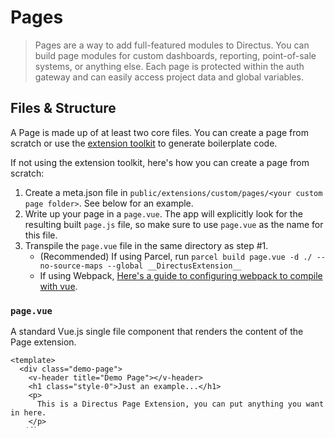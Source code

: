 # Pages

> Pages are a way to add full-featured modules to Directus. You can build page modules for custom dashboards, reporting, point-of-sale systems, or anything else. Each page is protected within the auth gateway and can easily access project data and global variables.

## Files & Structure

A Page is made up of at least two core files. You can create a page from scratch or use the [extension toolkit](https://github.com/directus/extension-toolkit) to generate boilerplate code.

If not using the extension toolkit, here's how you can create a page from scratch:
1. Create a meta.json file in `public/extensions/custom/pages/<your custom page folder>`. See below for an example.
2. Write up your page in a `page.vue`. The app will explicitly look for the resulting built `page.js` file, so make sure to use `page.vue` as the name for this file.
3. Transpile the `page.vue` file in the same directory as step #1.
   - (Recommended) If using Parcel, run `parcel build page.vue -d ./ --no-source-maps --global __DirectusExtension__`
   - If using Webpack, [Here's a guide to configuring webpack to compile with vue](https://medium.com/js-dojo/how-to-configure-webpack-4-with-vuejs-a-complete-guide-209e943c4772).

### `page.vue`

A standard Vue.js single file component that renders the content of the Page extension.

```vue
<template>
  <div class="demo-page">
    <v-header title="Demo Page"></v-header>
    <h1 class="style-0">Just an example...</h1>
    <p>
      This is a Directus Page Extension, you can put anything you want in here.
    </p>
  </div>
</template>

<script>
export default {
  name: "demo-page"
};
</script>

<style lang="scss" scoped>
.demo-page {
  padding: var(--page-padding);

  h1 {
    margin-bottom: 20px;
  }
}
</style>
```

### `meta.json`

The meta.json file contains metadata for the Page, such as its unique name, version, and translations.

```vue
{
  "name": "Demo Page",
  "version": "1.0.0",
  "icon": "person",
  "translation": {}
}
```

## Access to API and Settings

From within an extension the API methods provided by the [SDK](../sdk/js.html) can be accessed by the object `this.$api`. Information about the core application's state is contained in `this.$store.state` object, e.g. the user information in `this.$store.state.currentUser`.
